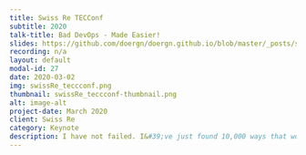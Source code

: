 ```yaml
---
title: Swiss Re TECConf
subtitle: 2020
talk-title: Bad DevOps - Made Easier!
slides: https://github.com/doergn/doergn.github.io/blob/master/_posts/slides/Bad_DevOps_SwissRe.pdf
recording: n/a
layout: default
modal-id: 27
date: 2020-03-02
img: swissRe_teccconf.png
thumbnail: swissRe_teccconf-thumbnail.png
alt: image-alt
project-date: March 2020
client: Swiss Re
category: Keynote
description: I have not failed. I&#39;ve just found 10,000 ways that won&#39;t work.- Thomas A. Edison Are you planning to copycat the Spotify organization model 1:1 to your organization? Are you trying to use Kuberntes to &quot;do the DevOps thing&quot;? Are you Agile, cause you do standups? If so, this talk is for you! It&#39;s 2019, the agile manifesto was published 2001, Continuous Delivery is ~10years old, and DevOps was coined 2009. But still, -according to Gartner- over 70% of all DevOps transformations do not bring the expected outcome. Why is that? And what can we learn from them? Where and how did they fail? Dirk will show DevOps methods that do not work, work poorly or work only under certain circumstances. He showcases a broad scope of bad methods starting from sick company cultures, bad organizations, overrated software architecture, agile theaters, blind tool faith and many more. Goal is to show bad DevOps methods and explain why they don’t work (or work only under certain circumstances). This should enable attendees to identify bad DevOps methods in their daily work, so they can start improving the same. Let is all share and learn from bad DevOps :-)
---
```


